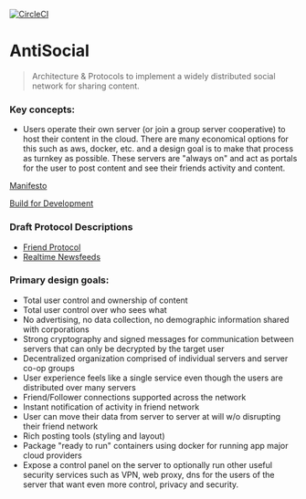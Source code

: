 [![CircleCI](https://circleci.com/gh/mediapolis/digitopia-social.svg?style=svg&circle-token=49210d6a4129ef34759580c5288383f49f57528b)](https://circleci.com/gh/mediapolis/digitopia-social)

# AntiSocial

> Architecture & Protocols to implement a widely distributed social network for sharing content.

### Key concepts:

- Users operate their own server (or join a group server cooperative) to host their content in the cloud. There are many economical options for this such as aws, docker, etc. and a design goal is to make that process as turnkey as possible. These servers are "always on" and act as portals for the user to post content and see their friends activity and content.

[Manifesto](https://github.com/antiSocialNet/antiSocial/blob/master/README-manifesto.md)

[Build for Development](https://github.com/antiSocialNet/antiSocial/blob/master/README-development.md)

### Draft Protocol Descriptions
* [Friend Protocol ](https://github.com/antiSocialNet/antiSocial/blob/master/README-friend-protocol.md)
* [Realtime Newsfeeds](https://github.com/antiSocialNet/antiSocial/blob/master/README-pushfeeds.md)

### Primary design goals:

- Total user control and ownership of content
- Total user control over who sees what
- No advertising, no data collection, no demographic information shared with corporations
- Strong cryptography and signed messages for communication between servers that can only be decrypted by the target user
- Decentralized organization comprised of individual servers and server co-op groups
- User experience feels like a single service even though the users are distributed over many servers
- Friend/Follower connections supported across the network
- Instant notification of activity in friend network
- User can move their data from server to server at will w/o disrupting their friend network
- Rich posting tools (styling and layout)
- Package "ready to run" containers using docker for running app major cloud providers
- Expose a control panel on the server to optionally run other useful security services such as VPN, web proxy, dns for the users of the server that want even more control, privacy and security.

